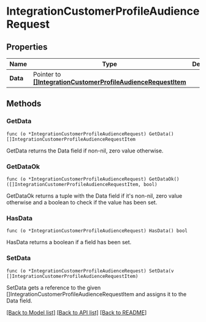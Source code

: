 # IntegrationCustomerProfileAudienceRequest

## Properties

Name | Type | Description | Notes
------------ | ------------- | ------------- | -------------
**Data** | Pointer to [**[]IntegrationCustomerProfileAudienceRequestItem**](IntegrationCustomerProfileAudienceRequestItem.md) |  | [optional] 

## Methods

### GetData

`func (o *IntegrationCustomerProfileAudienceRequest) GetData() []IntegrationCustomerProfileAudienceRequestItem`

GetData returns the Data field if non-nil, zero value otherwise.

### GetDataOk

`func (o *IntegrationCustomerProfileAudienceRequest) GetDataOk() ([]IntegrationCustomerProfileAudienceRequestItem, bool)`

GetDataOk returns a tuple with the Data field if it's non-nil, zero value otherwise
and a boolean to check if the value has been set.

### HasData

`func (o *IntegrationCustomerProfileAudienceRequest) HasData() bool`

HasData returns a boolean if a field has been set.

### SetData

`func (o *IntegrationCustomerProfileAudienceRequest) SetData(v []IntegrationCustomerProfileAudienceRequestItem)`

SetData gets a reference to the given []IntegrationCustomerProfileAudienceRequestItem and assigns it to the Data field.


[[Back to Model list]](../README.md#documentation-for-models) [[Back to API list]](../README.md#documentation-for-api-endpoints) [[Back to README]](../README.md)


